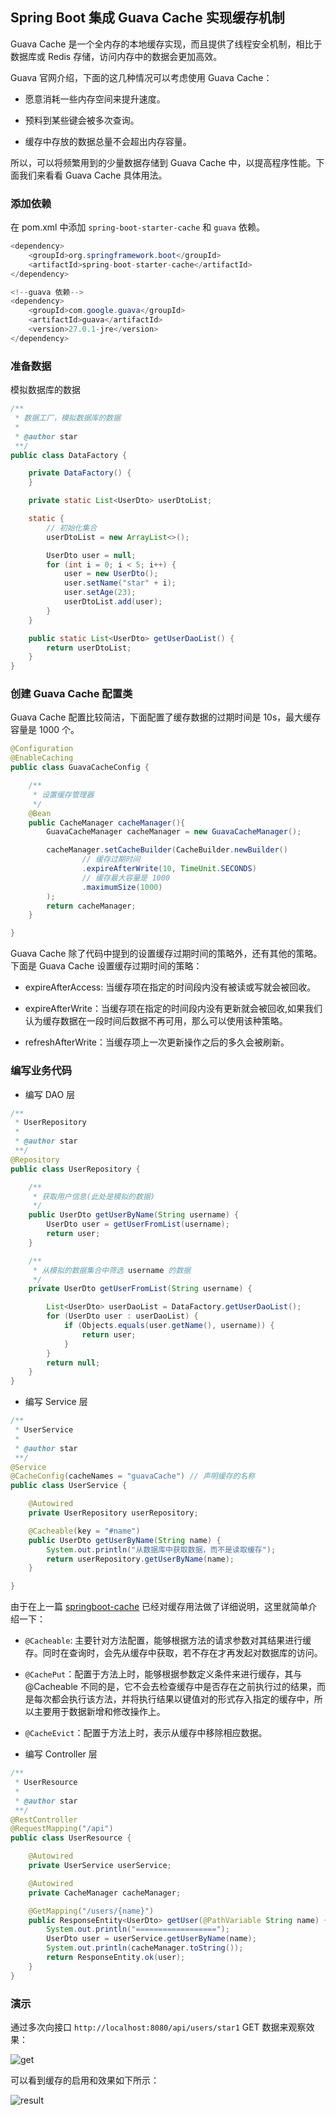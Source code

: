 ## Spring Boot 集成 Guava Cache 实现缓存机制

Guava Cache 是一个全内存的本地缓存实现，而且提供了线程安全机制，相比于数据库或 Redis 存储，访问内存中的数据会更加高效。  

Guava 官网介绍，下面的这几种情况可以考虑使用 Guava Cache：

- 愿意消耗一些内存空间来提升速度。

- 预料到某些键会被多次查询。

- 缓存中存放的数据总量不会超出内存容量。

所以，可以将频繁用到的少量数据存储到 Guava Cache 中，以提高程序性能。下面我们来看看 Guava Cache 具体用法。

### 添加依赖

在 pom.xml 中添加 `spring-boot-starter-cache` 和 `guava` 依赖。

```java
<dependency>
    <groupId>org.springframework.boot</groupId>
    <artifactId>spring-boot-starter-cache</artifactId>
</dependency>

<!--guava 依赖-->
<dependency>
    <groupId>com.google.guava</groupId>
    <artifactId>guava</artifactId>
    <version>27.0.1-jre</version>
</dependency>
```

### 准备数据

模拟数据库的数据

```java
/**
 * 数据工厂，模拟数据库的数据
 *
 * @author star
 **/
public class DataFactory {

    private DataFactory() {
    }

    private static List<UserDto> userDtoList;

    static {
        // 初始化集合
        userDtoList = new ArrayList<>();

        UserDto user = null;
        for (int i = 0; i < 5; i++) {
            user = new UserDto();
            user.setName("star" + i);
            user.setAge(23);
            userDtoList.add(user);
        }
    }

    public static List<UserDto> getUserDaoList() {
        return userDtoList;
    }
}
```

### 创建 Guava Cache 配置类

Guava Cache 配置比较简洁，下面配置了缓存数据的过期时间是 10s，最大缓存容量是 1000 个。

```java
@Configuration
@EnableCaching
public class GuavaCacheConfig {

    /**
     * 设置缓存管理器
     */
    @Bean
    public CacheManager cacheManager(){
        GuavaCacheManager cacheManager = new GuavaCacheManager();

        cacheManager.setCacheBuilder(CacheBuilder.newBuilder()
                // 缓存过期时间
                .expireAfterWrite(10, TimeUnit.SECONDS)
                // 缓存最大容量是 1000
                .maximumSize(1000)
        );
        return cacheManager;
    }

}
```
Guava Cache 除了代码中提到的设置缓存过期时间的策略外，还有其他的策略。下面是 Guava Cache 设置缓存过期时间的策略：

- expireAfterAccess: 当缓存项在指定的时间段内没有被读或写就会被回收。
- expireAfterWrite：当缓存项在指定的时间段内没有更新就会被回收,如果我们认为缓存数据在一段时间后数据不再可用，那么可以使用该种策略。

- refreshAfterWrite：当缓存项上一次更新操作之后的多久会被刷新。

### 编写业务代码

- 编写 DAO 层

```java
/**
 * UserRepository
 *
 * @author star
 **/
@Repository
public class UserRepository {

    /**
     * 获取用户信息(此处是模拟的数据)
     */
    public UserDto getUserByName(String username) {
        UserDto user = getUserFromList(username);
        return user;
    }

    /**
     * 从模拟的数据集合中筛选 username 的数据
     */
    private UserDto getUserFromList(String username) {

        List<UserDto> userDaoList = DataFactory.getUserDaoList();
        for (UserDto user : userDaoList) {
            if (Objects.equals(user.getName(), username)) {
                return user;
            }
        }
        return null;
    }
}
```

- 编写 Service 层

```java
/**
 * UserService
 *
 * @author star
 **/
@Service
@CacheConfig(cacheNames = "guavaCache") // 声明缓存的名称
public class UserService {

    @Autowired
    private UserRepository userRepository;

    @Cacheable(key = "#name")
    public UserDto getUserByName(String name) {
        System.out.println("从数据库中获取数据，而不是读取缓存");
        return userRepository.getUserByName(name);
    }

}
```

由于在上一篇 [springboot-cache](../springboot-cache) 已经对缓存用法做了详细说明，这里就简单介绍一下：

- `@Cacheable`: 主要针对方法配置，能够根据方法的请求参数对其结果进行缓存。同时在查询时，会先从缓存中获取，若不存在才再发起对数据库的访问。

- `@CachePut`：配置于方法上时，能够根据参数定义条件来进行缓存，其与 @Cacheable 不同的是，它不会去检查缓存中是否存在之前执行过的结果，而是每次都会执行该方法，并将执行结果以键值对的形式存入指定的缓存中，所以主要用于数据新增和修改操作上。

- `@CacheEvict`：配置于方法上时，表示从缓存中移除相应数据。

- 编写 Controller 层

```java
/**
 * UserResource
 *
 * @author star
 **/
@RestController
@RequestMapping("/api")
public class UserResource {

    @Autowired
    private UserService userService;

    @Autowired
    private CacheManager cacheManager;

    @GetMapping("/users/{name}")
    public ResponseEntity<UserDto> getUser(@PathVariable String name) {
        System.out.println("==================");
        UserDto user = userService.getUserByName(name);
        System.out.println(cacheManager.toString());
        return ResponseEntity.ok(user);
    }
}
```
### 演示

通过多次向接口 `http://localhost:8080/api/users/star1` GET 数据来观察效果：

![get](../asset/imgs/guava-cache-get.png)

可以看到缓存的启用和效果如下所示：  

![result](../asset/imgs/guava-cache-result.png)
